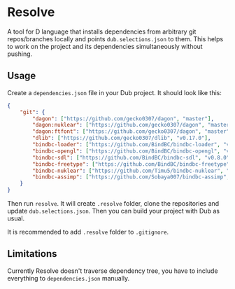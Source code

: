 # Resolve
A tool for D language that installs dependencies from arbitrary git repos/branches locally and points `dub.selections.json` to them. This helps to work on the project and its dependencies simultaneously without pushing.

## Usage
Create a `dependencies.json` file in your Dub project. It should look like this:

```json
{
    "git": {
        "dagon": ["https://github.com/gecko0307/dagon", "master"],
        "dagon:nuklear": ["https://github.com/gecko0307/dagon", "master"],
        "dagon:ftfont": ["https://github.com/gecko0307/dagon", "master"],
        "dlib": ["https://github.com/gecko0307/dlib", "v0.17.0"],
        "bindbc-loader": ["https://github.com/BindBC/bindbc-loader", "v0.2.1"],
        "bindbc-opengl": ["https://github.com/BindBC/bindbc-opengl", "v0.8.0"],
        "bindbc-sdl": ["https://github.com/BindBC/bindbc-sdl", "v0.8.0"],
        "bindbc-freetype": ["https://github.com/BindBC/bindbc-freetype", "v0.5.0"],
        "bindbc-nuklear": ["https://github.com/Timu5/bindbc-nuklear", "v0.3.1"],
        "bindbc-assimp": ["https://github.com/Sobaya007/bindbc-assimp", "v0.0.1-beta1"]
    }
}
```

Then run `resolve`. It will create `.resolve` folder, clone the repositories and update `dub.selections.json`. Then you can build your project with Dub as usual.

It is recommended to add `.resolve` folder to `.gitignore`. 

## Limitations
Currently Resolve doesn't traverse dependency tree, you have to include everything to `dependencies.json` manually.

